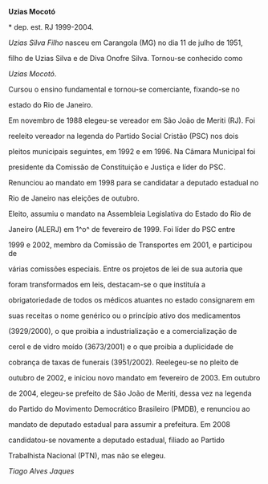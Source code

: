 **Uzias Mocotó**



\* dep. est. RJ 1999-2004.



*Uzias Silva Filho* nasceu em Carangola (MG) no dia 11 de julho de 1951,

filho de Uzias Silva e de Diva Onofre Silva. Tornou-se conhecido como

*Uzias Mocotó*.



Cursou o ensino fundamental e tornou-se comerciante, fixando-se no

estado do Rio de Janeiro.



Em novembro de 1988 elegeu-se vereador em São João de Meriti (RJ). Foi

reeleito vereador na legenda do Partido Social Cristão (PSC) nos dois

pleitos municipais seguintes, em 1992 e em 1996. Na Câmara Municipal foi

presidente da Comissão de Constituição e Justiça e líder do PSC.

Renunciou ao mandato em 1998 para se candidatar a deputado estadual no

Rio de Janeiro nas eleições de outubro.



Eleito, assumiu o mandato na Assembleia Legislativa do Estado do Rio de

Janeiro (ALERJ) em 1^o^ de fevereiro de 1999. Foi líder do PSC entre

1999 e 2002, membro da Comissão de Transportes em 2001, e participou de

várias comissões especiais. Entre os projetos de lei de sua autoria que

foram transformados em leis, destacam-se o que instituía a

obrigatoriedade de todos os médicos atuantes no estado consignarem em

suas receitas o nome genérico ou o princípio ativo dos medicamentos

(3929/2000), o que proibia a industrialização e a comercialização de

cerol e de vidro moído (3673/2001) e o que proibia a duplicidade de

cobrança de taxas de funerais (3951/2002). Reelegeu-se no pleito de

outubro de 2002, e iniciou novo mandato em fevereiro de 2003. Em outubro

de 2004, elegeu-se prefeito de São João de Meriti, dessa vez na legenda

do Partido do Movimento Democrático Brasileiro (PMDB), e renunciou ao

mandato de deputado estadual para assumir a prefeitura. Em 2008

candidatou-se novamente a deputado estadual, filiado ao Partido

Trabalhista Nacional (PTN), mas não se elegeu.



*Tiago Alves Jaques*



